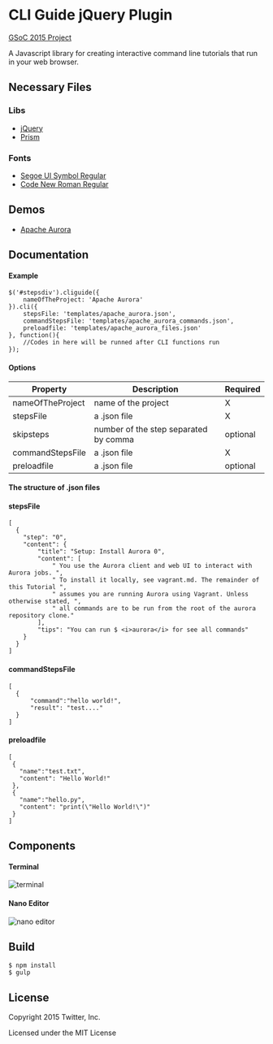 # CLI Guide jQuery Plugin

[GSoC 2015 Project](http://www.google-melange.com/gsoc/project/details/google/gsoc2015/marti1125/5757334940811264)

A Javascript library for creating interactive command line tutorials that run in your web browser.

Necessary Files
-----------------

### Libs

* [jQuery](https://jquery.com/download/)
* [Prism](http://prismjs.com/download.html)

### Fonts

* [Segoe UI Symbol Regular](http://openfontlibrary.org/en/font/segoe-ui-symbol)
* [Code New Roman Regular](http://openfontlibrary.org/en/font/code-new-roman)


Demos
-----

* [Apache Aurora](http://twitter.github.io/cli-guide.js/demo/aurora.html)


Documentation
-------------

#### Example

    $('#stepsdiv').cliguide({
        nameOfTheProject: 'Apache Aurora'
    }).cli({
        stepsFile: 'templates/apache_aurora.json',
        commandStepsFile: 'templates/apache_aurora_commands.json',
        preloadfile: 'templates/apache_aurora_files.json'
    }, function(){
        //Codes in here will be runned after CLI functions run
    });

#### Options

| Property | Description | Required |
|---|---|---|
| nameOfTheProject | name of the project | X |
| stepsFile        | a .json file | X |
| skipsteps | number of the step separated by comma | optional |
| commandStepsFile | a .json file | X |
| preloadfile | a .json file | optional |

#### The structure of .json files

#### stepsFile

    [
      {
        "step": "0",
        "content": {
            "title": "Setup: Install Aurora 0",
            "content": [
                " You use the Aurora client and web UI to interact with Aurora jobs. ",
                " To install it locally, see vagrant.md. The remainder of this Tutorial ",
                " assumes you are running Aurora using Vagrant. Unless otherwise stated, ",
                " all commands are to be run from the root of the aurora repository clone."
            ],
            "tips": "You can run $ <i>aurora</i> for see all commands"
        }
      }
    ]

#### commandStepsFile

    [
      {
    	  "command":"hello world!",
    	  "result": "test...."
      }
    ]

#### preloadfile

    [
     {
       "name":"test.txt",
       "content": "Hello World!"
     },
     {
       "name":"hello.py",
       "content": "print(\"Hello World!\")"
     }
    ]

Components
-------------

#### Terminal

![terminal](https://raw.github.com/twitter/cli-guide.js/master/terminal.gif)

#### Nano Editor

![nano editor](https://raw.github.com/twitter/cli-guide.js/master/nano.gif)

Build
-------------
    $ npm install
    $ gulp


License
-------

Copyright 2015 Twitter, Inc.

Licensed under the MIT License
